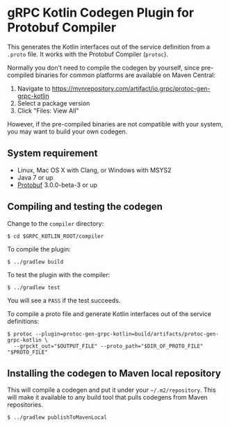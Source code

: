 gRPC Kotlin Codegen Plugin for Protobuf Compiler
==============================================

This generates the Kotlin interfaces out of the service definition from a
`.proto` file. It works with the Protobuf Compiler (`protoc`).

Normally you don't need to compile the codegen by yourself, since pre-compiled
binaries for common platforms are available on Maven Central:

1. Navigate to https://mvnrepository.com/artifact/io.grpc/protoc-gen-grpc-kotlin
2. Select a package version
3. Click "Files: View All"

However, if the pre-compiled binaries are not compatible with your system,
you may want to build your own codegen.

## System requirement

* Linux, Mac OS X with Clang, or Windows with MSYS2
* Java 7 or up
* [Protobuf](https://github.com/google/protobuf) 3.0.0-beta-3 or up

## Compiling and testing the codegen

Change to the `compiler` directory:

```
$ cd $GRPC_KOTLIN_ROOT/compiler
```

To compile the plugin:

```
$ ../gradlew build
```

To test the plugin with the compiler:

```
$ ../gradlew test
```

You will see a `PASS` if the test succeeds.

To compile a proto file and generate Kotlin interfaces out of the service definitions:

```
$ protoc --plugin=protoc-gen-grpc-kotlin=build/artifacts/protoc-gen-grpc-kotlin \
  --grpckt_out="$OUTPUT_FILE" --proto_path="$DIR_OF_PROTO_FILE" "$PROTO_FILE"
```

## Installing the codegen to Maven local repository

This will compile a codegen and put it under your `~/.m2/repository`. This
will make it available to any build tool that pulls codegens from Maven
repositories.

```
$ ../gradlew publishToMavenLocal
```

